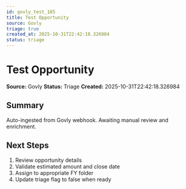 ```yaml
---
id: govly_test_185
title: Test Opportunity
source: Govly
triage: true
created_at: 2025-10-31T22:42:18.326984
status: triage
---
```


# Test Opportunity

**Source:** Govly
**Status:** Triage
**Created:** 2025-10-31T22:42:18.326984

## Summary

Auto-ingested from Govly webhook. Awaiting manual review and enrichment.

## Next Steps

1. Review opportunity details
2. Validate estimated amount and close date
3. Assign to appropriate FY folder
4. Update triage flag to false when ready
